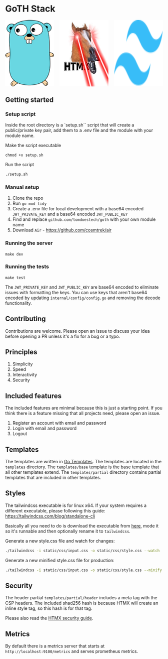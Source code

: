 # GoTH Stack

<div style="display:flex">
<img src="static/img/go.png" style="width:31%;margin-right:3.5%" /><img src="static/img/htmx.jpg" style="width:31%;margin-right:3.5%" /><img src="static/img/tailwindcss.svg" style="width:31%" />
</div>

## Getting started

### Setup script
Inside the root directory is a `setup.sh`` script that will create a public/private key pair, add them to a .env file and the module with your module name.

Make the script executable
```base
chmod +x setup.sh
```

Run the script
```bash
./setup.sh
```

### Manual setup
1. Clone the repo
1. Run `go mod tidy`
1. Create a .env file for local development with a base64 encoded `JWT_PRIVATE_KEY` and a base64 encoded `JWT_PUBLIC_KEY`
1. Find and replace `github.com/tomdoestech/goth` with your own module name
1. Download `Air` - https://github.com/cosmtrek/air

### Running the server
```base
make dev
```

### Running the tests
```base
make test
```

The `JWT_PRIVATE_KEY` and `JWT_PUBLIC_KEY` are base64 encoded to eliminate issues with formatting the keys. You can use keys that aren't base64 encoded by updating `internal/config/config.go` and removing the decode functionality.

## Contributing
Contributions are welcome. Please open an issue to discuss your idea before opening a PR unless it's a fix for a bug or a typo.

## Principles
1. Simplicity
1. Speed 
1. Interactivity
1. Security

## Included features
The included features are minimal because this is just a starting point. If you think there is a feature missing that all projects need, please open an issue.
1. Register an account with email and password
1. Login with email and password
1. Logout

## Templates
The templates are written in [Go Templates](https://pkg.go.dev/text/template). The templates are located in the `templates` directory. The `templates/base` template is the base template that all other templates extend. The `templates/partial` directory contains partial templates that are included in other templates.

## Styles
The tailwindcss executable is for linux x64. If your system requires a different executable, please following this guide: https://tailwindcss.com/blog/standalone-cli

Basically all you need to do is download the executable from [here](https://github.com/tailwindlabs/tailwindcss/releases/tag/v3.3.3), mode it so it's runnable and then optionally rename it to `tailwindcss`.

Generate a new style.css file and watch for changes:
```bash
./tailwindcss -i static/css/input.css -o static/css/style.css --watch
```
Generate a new minified style.css file for production:
```bash
./tailwindcss -i static/css/input.css -o static/css/style.css --minify
```

## Security
The header partial `templates/partial/header` includes a meta tag with the CSP headers. The included shad256 hash is because HTMX will create an inline style tag, so this hash is for that tag. 

Please also read the [HTMX security guide](https://htmx.org/docs/security/).

## Metrics
By default there is a metrics server that starts at `http://localhost:9100/metrics` and serves prometheus metrics.